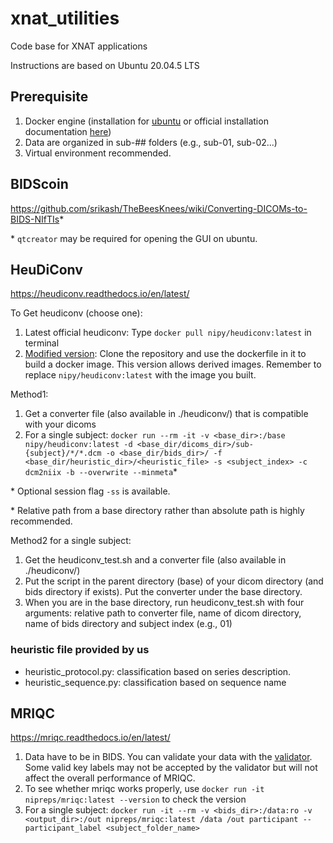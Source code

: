 # xnat_utilities
Code base for XNAT applications

Instructions are based on Ubuntu 20.04.5 LTS

## Prerequisite
1. Docker engine (installation for [ubuntu](https://github.com/srikash/TheBeesKnees/wiki/Installing-Docker-on-Ubuntu) or official installation documentation [here](https://docs.docker.com/engine/install/))
2. Data are organized in sub-## folders (e.g., sub-01, sub-02...)
3. Virtual environment recommended.

## BIDScoin
https://github.com/srikash/TheBeesKnees/wiki/Converting-DICOMs-to-BIDS-NIfTIs*

\* `qtcreator` may be required for opening the GUI on ubuntu.

## HeuDiConv
https://heudiconv.readthedocs.io/en/latest/

To Get heudiconv (choose one):
1. Latest official heudiconv: Type `docker pull nipy/heudiconv:latest` in terminal
2. [Modified version](https://github.com/845127818virna/heudiconv): Clone the repository and use the dockerfile in it to build a docker image. This version allows derived images. Remember to replace `nipy/heudiconv:latest` with the image you built.

Method1:
1. Get a converter file (also available in ./heudiconv/) that is compatible with your dicoms
2. For a single subject: `docker run --rm -it -v <base_dir>:/base nipy/heudiconv:latest -d <base_dir/dicoms_dir>/sub-{subject}/*/*.dcm -o <base_dir/bids_dir>/ -f <base_dir/heuristic_dir>/<heuristic_file> -s <subject_index> -c dcm2niix -b --overwrite --minmeta`*

\* Optional session flag `-ss` is available.

\* Relative path from a base directory rather than absolute path is highly recommended.

Method2 for a single subject:
1. Get the heudiconv_test.sh and a converter file (also available in ./heudiconv/)
2. Put the script in the parent directory (base) of your dicom directory (and bids directory if exists). Put the converter under the base directory.
3. When you are in the base directory, run heudiconv_test.sh with four arguments: relative path to converter file, name of dicom directory, name of bids directory and subject index (e.g., 01)

### heuristic file provided by us
- heuristic_protocol.py: classification based on series description.
- heuristic_sequence.py: classification based on sequence name


## MRIQC
https://mriqc.readthedocs.io/en/latest/
1. Data have to be in BIDS. You can validate your data with the [validator](http://incf.github.io/bids-validator/). Some valid key labels may not be accepted by the validator but will not affect the overall performance of MRIQC.
2. To see whether mriqc works properly, use `docker run -it nipreps/mriqc:latest --version` to check the version
3. For a single subject: `docker run -it --rm -v <bids_dir>:/data:ro -v <output_dir>:/out nipreps/mriqc:latest /data /out participant --participant_label <subject_folder_name>`




